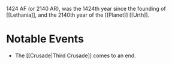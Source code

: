1424 AF (or 2140 AR), was the 1424th year since the founding of [[Lethania]], and the 2140th year of the [[Planet]] [[Urth]].

# Notable Events
- The [[Crusade|Third Crusade]] comes to an end.
